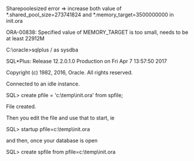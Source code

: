 Sharepoolesized error => increase both value of *.shared_pool_size=273741824 and *.memory_target=3500000000 in init.ora

ORA-00838: Specified value of MEMORY_TARGET is too small, needs to be at least 22912M 

C:\oracle\>sqlplus / as sysdba

SQL*Plus: Release 12.2.0.1.0 Production on Fri Apr 7 13:57:50 2017

Copyright (c) 1982, 2016, Oracle.  All rights reserved.

Connected to an idle instance.


SQL> create pfile = 'c:\temp\init.ora' from spfile;

File created.

Then you edit the file and use that to start, ie

SQL> startup pfile=c:\temp\init.ora

and then, once your database is open

SQL> create spfile from pfile=c:\temp\init.ora
